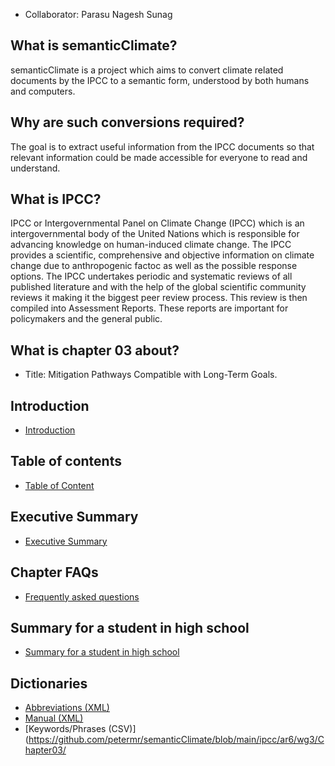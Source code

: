 * Collaborator: Parasu Nagesh Sunag

## What is semanticClimate? 
semanticClimate is a project which aims to convert climate related documents by the IPCC to a semantic form, understood by both humans and computers. 

## Why are such conversions required? </h4>
The goal is to extract useful information from the IPCC documents so that  relevant information could be made accessible for everyone to read and understand.

## What is IPCC? 

<p> IPCC or Intergovernmental Panel on Climate Change (IPCC) which is an intergovernmental body of the United Nations which is responsible for advancing knowledge on human-induced climate change. The IPCC provides a scientific, comprehensive and objective information on climate change due to anthropogenic factoc as well as the possible response options. The IPCC undertakes periodic and systematic reviews of all published literature and with the help of the global scientific community reviews it making it the biggest peer review process. This review is then compiled into Assessment Reports. These reports are important for policymakers and the general public. <p>

## What is chapter 03 about?  

* Title: </b>Mitigation Pathways Compatible with Long-Term Goals. 

## Introduction
* [Introduction](https://github.com/petermr/semanticClimate/blob/main/ipcc/ar6/wg3/Chapter03/Introduction.md)

## Table of contents
* [Table of Content](https://github.com/petermr/semanticClimate/blob/main/ipcc/ar6/wg3/Chapter03/table_of_contents.md)

## Executive Summary
* [Executive Summary](https://github.com/petermr/semanticClimate/blob/main/ipcc/ar6/wg3/Chapter03/CompExecSumm.md)

## Chapter FAQs
* [Frequently asked questions](https://github.com/petermr/semanticClimate/blob/main/ipcc/ar6/wg3/Chapter03/FAQs.md)


## Summary for a student in high school
* [Summary for a student in high school](https://github.com/petermr/semanticClimate/blob/main/ipcc/ar6/wg3/Chapter03/SummForHSstudent.md)

## Dictionaries
* [Abbreviations (XML)](https://github.com/petermr/semanticClimate/blob/main/ipcc/ar6/wg3/Chapter03/abb_chapter03.xml)
* [Manual (XML)](https://github.com/petermr/semanticClimate/blob/main/ipcc/ar6/wg3/Chapter03/manual_dict_chapter03.xml)
* [Keywords/Phrases (CSV)](https://github.com/petermr/semanticClimate/blob/main/ipcc/ar6/wg3/Chapter03/
